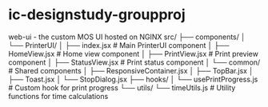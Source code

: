 # ic-designstudy-groupproj
web-ui - the custom MOS UI hosted on NGINX
    src/
    ├── components/
    │   └── PrinterUI/
    │       ├── index.jsx           # Main PrinterUI component
    │       ├── HomeView.jsx        # Home view component
    │       ├── PrintView.jsx       # Print preview component
    │       ├── StatusView.jsx      # Print status component
    │       └── common/             # Shared components
    │           ├── ResponsiveContainer.jsx
    │           ├── TopBar.jsx
    │           ├── Toast.jsx
    │           └── StopDialog.jsx
    ├── hooks/
    │   └── usePrintProgress.js     # Custom hook for print progress
    └── utils/
        └── timeUtils.js           # Utility functions for time calculations